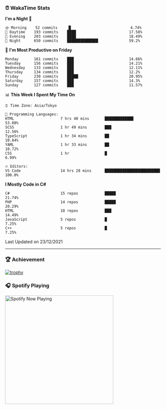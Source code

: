 ### ⏰ WakaTime Stats


<!--START_SECTION:waka-->
**I'm a Night 🦉** 

```text
🌞 Morning    52 commits     █                           4.74% 
🌆 Daytime    193 commits    ████                        17.58% 
🌃 Evening    203 commits    ████                        18.49% 
🌙 Night      650 commits    ██████████████              59.2%

```
📅 **I'm Most Productive on Friday** 

```text
Monday       161 commits    ███                         14.66% 
Tuesday      156 commits    ███                         14.21% 
Wednesday    133 commits    ███                         12.11% 
Thursday     134 commits    ███                         12.2% 
Friday       230 commits    █████                       20.95% 
Saturday     157 commits    ███                         14.3% 
Sunday       127 commits    ███                         11.57%

```


📊 **This Week I Spent My Time On** 

```text
⌚︎ Time Zone: Asia/Tokyo

💬 Programming Languages: 
HTML                     7 hrs 40 mins       █████████████               53.08% 
SCSS                     1 hr 49 mins        ███                         12.56% 
TypeScript               1 hr 34 mins        ██                          10.84% 
YAML                     1 hr 33 mins        ██                          10.72% 
CSS                      1 hr                █                           6.99%

🔥 Editors: 
VS Code                  14 hrs 28 mins      █████████████████████████   100.0%

```

**I Mostly Code in C#** 

```text
C#                       15 repos            █████                       21.74% 
PHP                      14 repos            █████                       20.29% 
HTML                     10 repos            ███                         14.49% 
JavaScript               5 repos             █                           7.25% 
C++                      5 repos             █                           7.25%

```



 Last Updated on 23/12/2021
<!--END_SECTION:waka-->

---

### 🏆 Achievement

[![trophy](https://github-profile-trophy.vercel.app/?username=Slime-hatena&theme=flat&no-bg=true&no-frame=true&column=8)](https://github.com/ryo-ma/github-profile-trophy)

### 🎧 Spotify Playing

[<img src="https://spotify-now-playing-slime-hatena.vercel.app/api/spotify-playing" alt="Spotify Now Playing" width="350" />](https://open.spotify.com/user/slime_hatena)

<!--
**Slime-hatena/Slime-hatena** is a ✨ _special_ ✨ repository because its `README.md` (this file) appears on your GitHub profile.

Here are some ideas to get you started:

- 🔭 I’m currently working on ...
- 🌱 I’m currently learning ...
- 👯 I’m looking to collaborate on ...
- 🤔 I’m looking for help with ...
- 💬 Ask me about ...
- 📫 How to reach me: ...
- 😄 Pronouns: ...
- ⚡ Fun fact: ...
-->

